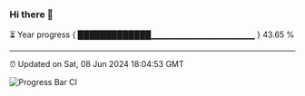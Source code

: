 ### Hi there 👋

⏳ Year progress { █████████████▁▁▁▁▁▁▁▁▁▁▁▁▁▁▁▁▁ } 43.65 %

---

⏰ Updated on Sat, 08 Jun 2024 18:04:53 GMT

![Progress Bar CI](https://github.com/liununu/liununu/workflows/Progress%20Bar%20CI/badge.svg)
